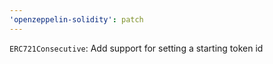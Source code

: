 ```yaml
---
'openzeppelin-solidity': patch
---
```


`ERC721Consecutive`: Add support for setting a starting token id
